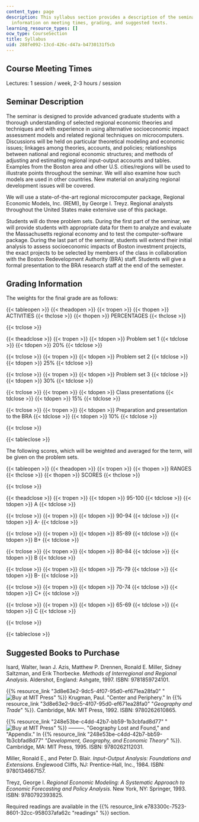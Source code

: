 ```yaml
---
content_type: page
description: This syllabus section provides a description of the seminar along with
  information on meeting times, grading, and suggested texts.
learning_resource_types: []
ocw_type: CourseSection
title: Syllabus
uid: 288fe092-13cd-426c-d47a-b4730131f5cb
---
```


Course Meeting Times
--------------------

Lectures: 1 session / week, 2-3 hours / session

Seminar Description
-------------------

The seminar is designed to provide advanced graduate students with a thorough understanding of selected regional economic theories and techniques and with experience in using alternative socioeconomic impact assessment models and related regional techniques on microcomputers. Discussions will be held on particular theoretical modeling and economic issues; linkages among theories, accounts, and policies; relationships between national and regional economic structures; and methods of adjusting and estimating regional input-output accounts and tables. Examples from the Boston area and other U.S. cities/regions will be used to illustrate points throughout the seminar. We will also examine how such models are used in other countries. New material on analyzing regional development issues will be covered.

We will use a state-of-the-art regional microcomputer package, Regional Economic Models, Inc. (REMI), by George I. Treyz. Regional analysts throughout the United States make extensive use of this package.

Students will do three problem sets. During the first part of the seminar, we will provide students with appropriate data for them to analyze and evaluate the Massachusetts regional economy and to test the computer-software package. During the last part of the seminar, students will extend their initial analysis to assess socioeconomic impacts of Boston investment projects, the exact projects to be selected by members of the class in collaboration with the Boston Redevelopment Authority (BRA) staff. Students will give a formal presentation to the BRA research staff at the end of the semester.

Grading Information
-------------------

The weights for the final grade are as follows:

{{< tableopen >}}
{{< theadopen >}}
{{< tropen >}}
{{< thopen >}}
ACTIVITIES
{{< thclose >}}
{{< thopen >}}
PERCENTAGES
{{< thclose >}}

{{< trclose >}}

{{< theadclose >}}
{{< tropen >}}
{{< tdopen >}}
Problem set 1
{{< tdclose >}}
{{< tdopen >}}
20%
{{< tdclose >}}

{{< trclose >}}
{{< tropen >}}
{{< tdopen >}}
Problem set 2
{{< tdclose >}}
{{< tdopen >}}
25%
{{< tdclose >}}

{{< trclose >}}
{{< tropen >}}
{{< tdopen >}}
Problem set 3
{{< tdclose >}}
{{< tdopen >}}
30%
{{< tdclose >}}

{{< trclose >}}
{{< tropen >}}
{{< tdopen >}}
Class presentations
{{< tdclose >}}
{{< tdopen >}}
15%
{{< tdclose >}}

{{< trclose >}}
{{< tropen >}}
{{< tdopen >}}
Preparation and presentation to the BRA
{{< tdclose >}}
{{< tdopen >}}
10%
{{< tdclose >}}

{{< trclose >}}

{{< tableclose >}}

The following scores, which will be weighted and averaged for the term, will be given on the problem sets.

{{< tableopen >}}
{{< theadopen >}}
{{< tropen >}}
{{< thopen >}}
RANGES
{{< thclose >}}
{{< thopen >}}
SCORES
{{< thclose >}}

{{< trclose >}}

{{< theadclose >}}
{{< tropen >}}
{{< tdopen >}}
95-100
{{< tdclose >}}
{{< tdopen >}}
A
{{< tdclose >}}

{{< trclose >}}
{{< tropen >}}
{{< tdopen >}}
90-94
{{< tdclose >}}
{{< tdopen >}}
A-
{{< tdclose >}}

{{< trclose >}}
{{< tropen >}}
{{< tdopen >}}
85-89
{{< tdclose >}}
{{< tdopen >}}
B+
{{< tdclose >}}

{{< trclose >}}
{{< tropen >}}
{{< tdopen >}}
80-84
{{< tdclose >}}
{{< tdopen >}}
B
{{< tdclose >}}

{{< trclose >}}
{{< tropen >}}
{{< tdopen >}}
75-79
{{< tdclose >}}
{{< tdopen >}}
B-
{{< tdclose >}}

{{< trclose >}}
{{< tropen >}}
{{< tdopen >}}
70-74
{{< tdclose >}}
{{< tdopen >}}
C+
{{< tdclose >}}

{{< trclose >}}
{{< tropen >}}
{{< tdopen >}}
65-69
{{< tdclose >}}
{{< tdopen >}}
C
{{< tdclose >}}

{{< trclose >}}

{{< tableclose >}}

Suggested Books to Purchase
---------------------------

Isard, Walter, Iwan J. Azis, Matthew P. Drennen, Ronald E. Miller, Sidney Saltzman, and Erik Thorbecke. _Methods of Interregional and Regional Analysis_. Aldershot, England: Ashgate, 1997. ISBN: 9781859724101.

{{% resource_link "3d8e63e2-9dc5-4f07-95d0-ef671ea28fa0" "![Buy at MIT Press](/images/mp_logo.gif)" %}} Krugman, Paul. "Center and Periphery." In {{% resource_link "3d8e63e2-9dc5-4f07-95d0-ef671ea28fa0" "_Geography and Trade_" %}}. Cambridge, MA: MIT Press, 1992. ISBN: 9780262610865.

{{% resource_link "248e53be-c4dd-42b7-bb59-1b3cbfad8d77" "![Buy at MIT Press](/images/mp_logo.gif)" %}} ———. "Geography Lost and Found," and "Appendix." In {{% resource_link "248e53be-c4dd-42b7-bb59-1b3cbfad8d77" "_Development, Geography, and Economic Theory_" %}}. Cambridge, MA: MIT Press, 1995. ISBN: 9780262112031.

Miller, Ronald E., and Peter D. Blair. _Input-Output Analysis: Foundations and Extensions_. Englewood Cliffs, NJ: Prentice-Hall, Inc., 1984. ISBN: 9780134667157.

Treyz, George I. _Regional Economic Modeling: A Systematic Approach to Economic Forecasting and Policy Analysis_. New York, NY: Springer, 1993. ISBN: 9780792393825.

Required readings are available in the {{% resource_link e783300c-7523-8601-32cc-958037afa62c "readings" %}} section.
